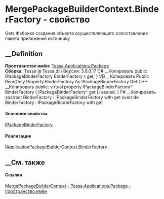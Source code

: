 # MergePackageBuilderContext.BinderFactory - свойство
Gets Фабрика создания объекта осуществляющего сопоставление пакета приложения
источнику
## __Definition
 **Пространство имён:**
[Tessa.Applications.Package](N_Tessa_Applications_Package.htm)  
 **Сборка:** Tessa (в Tessa.dll) Версия: 3.6.0.17
C# __Копировать
     public IPackageBinderFactory BinderFactory { get; }
VB __Копировать
     Public ReadOnly Property BinderFactory As IPackageBinderFactory
    	Get
C++ __Копировать
     public:
    virtual property IPackageBinderFactory^ BinderFactory {
    	IPackageBinderFactory^ get () sealed;
    }
F# __Копировать
     abstract BinderFactory : IPackageBinderFactory with get
    override BinderFactory : IPackageBinderFactory with get
#### Значение свойства
[IPackageBinderFactory](T_Tessa_Applications_Package_IPackageBinderFactory.htm)
#### Реализации
[IApplicationPackageBuilderContext.BinderFactory](P_Tessa_Applications_Package_IApplicationPackageBuilderContext_BinderFactory.htm)  
##  __См. также
#### Ссылки
[MergePackageBuilderContext -
](T_Tessa_Applications_Package_MergePackageBuilderContext.htm)
[Tessa.Applications.Package - пространство
имён](N_Tessa_Applications_Package.htm)
